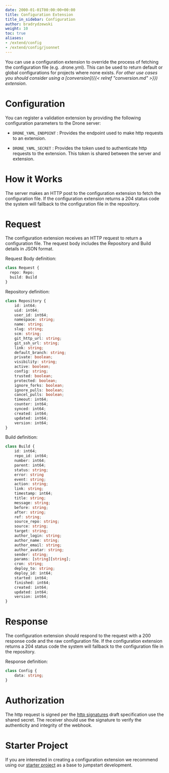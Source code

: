 ```yaml
---
date: 2000-01-01T00:00:00+00:00
title: Configuration Extension
title_in_sidebar: Configuration
author: bradrydzewski
weight: 10
toc: true
aliases:
- /extend/config
- /extend/config/jsonnet
---
```


You can use a configuration extension to override the process of fetching the configuration file (e.g. .drone.yml). This can be used to return default or global configurations for projects where none exists. _For other use cases you should consider using a [conversion]({{< relref "conversion.md" >}}) extension_.

# Configuration

You can register a validation extension by providing the following configuration parameters to the Drone server:

* `DRONE_YAML_ENDPOINT`
  : Provides the endpoint used to make http requests to an extension.

* `DRONE_YAML_SECRET`
  : Provides the token used to authenticate http requests to the extension. This token is shared between the server and extension.

# How it Works

The server makes an HTTP post to the configuration extension to fetch the configuration file. If the configuration extension returns a 204 status code the system will fallback to the configuration file in the repository.

# Request

The configuration extension receives an HTTP request to return a configuration file. The request body includes the Repository and Build details in JSON format.

Request Body definition:

```typescript  {linenos=table}
class Request {
  repo: Repo;
  build: Build
}
```

Repository definition:

```typescript  {linenos=table}
class Repository {
    id: int64;
    uid: int64;
    user_id: int64;
    namespace: string;
    name: string;
    slug: string;
    scm: string;
    git_http_url: string;
    git_ssh_url: string;
    link: string;
    default_branch: string;
    private: boolean;
    visibility: string;
    active: boolean;
    config: string;
    trusted: boolean;
    protected: boolean;
    ignore_forks: boolean;
    ignore_pulls: boolean;
    cancel_pulls: boolean;
    timeout: int64;
    counter: int64;
    synced: int64;
    created: int64;
    updated: int64;
    version: int64;
}
```

Build definition:

```typescript  {linenos=table}
class Build {
    id: int64;
    repo_id: int64;
    number: int64;
    parent: int64;
    status: string;
    error: string
    event: string;
    action: string;
    link: string;
    timestamp: int64;
    title: string;
    message: string;
    before: string;
    after: string;
    ref: string;
    source_repo: string;
    source: string;
    target: string;
    author_login: string;
    author_name: string;
    author_email: string;
    author_avatar: string;
    sender: string;
    params: [string][string];
    cron: string;
    deploy_to: string;
    deploy_id: int64;
    started: int64;
    finished: int64;
    created: int64;
    updated: int64;
    version: int64;
}
```

# Response

The configuration extension should respond to the request with a 200 response code and the raw configuration file. If the configuration extension returns a 204 status code the system will fallback to the configuration file in the repository.

Response definition:

```typescript  {linenos=table}
class Config {
    data: string;
}
```

# Authorization

The http request is signed per the [http signatures](https://tools.ietf.org/html/draft-cavage-http-signatures-10) draft specification use the shared secret. The receiver should use the signature to verify the authenticity and integrity of the webhook.

# Starter Project

If you are interested in creating a configuration extension we recommend using our [starter project](https://github.com/drone/boilr-config) as a base to jumpstart development.

